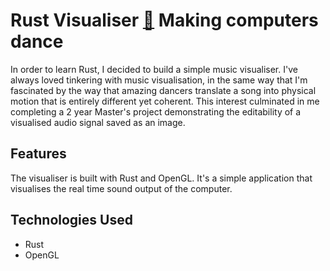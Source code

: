 

# Rust Visualiser [🔗](https://github.com/tctom/rust-visualiser) Making computers dance

In order to learn Rust, I decided to build a simple music visualiser. I've always loved tinkering with music visualisation, in the same way that I'm fascinated by the way that amazing dancers translate a song into physical motion that is entirely different yet coherent. This interest culminated in me completing a 2 year Master's project demonstrating the editability of a visualised audio signal saved as an image.

## Features

The visualiser is built with Rust and OpenGL. It's a simple application that visualises the real time sound output of the computer.

## Technologies Used

- Rust
- OpenGL


